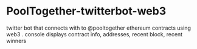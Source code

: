 # PoolTogether-twitterbot-web3
twitter bot that connects with to @pooltogether ethereum contracts using web3 . console displays contract info, addresses, recent block, recent winners
